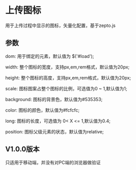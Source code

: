 # 上传图标

用于上传过程中显示的图标，矢量化配置，基于zepto.js

## 参数

dom: 用于绑定的元素，默认值为 $('#load');

width: 整个图标的宽度，支持px,em,rem格式，默认值为20px;

height: 整个图标的高度，支持px,em,rem格式，默认值为20px;

scale: 图标图案占整个图标的比例，可选值为0 ~ 1,默认值为1;

background: 图标的背景色，默认值为#535353;

color: 图标的颜色，默认值为#fcfcfc;

long: 图标的长度，可选值为 0< X <= 1,默认值为0.4;

position: 图标父级元素的状态，默认值为relative;

## V1.0.0版本
只适用于移动端，并没有对PC端的浏览器做验证
